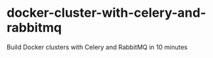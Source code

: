 # docker-cluster-with-celery-and-rabbitmq
Build Docker clusters with Celery and RabbitMQ in 10 minutes

